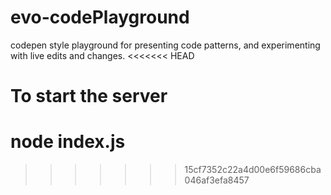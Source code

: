 # evo-codePlayground
codepen style playground for presenting code patterns, and experimenting with live edits and changes.
<<<<<<< HEAD

# To start the server
node index.js
=======
>>>>>>> 15cf7352c22a4d00e6f59686cba046af3efa8457
